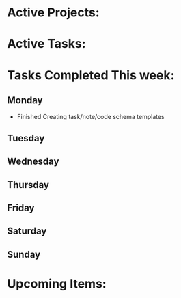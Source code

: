 

# Active Projects:
 

# Active Tasks:


# Tasks Completed This week:


## Monday
- Finished Creating task/note/code schema templates



## Tuesday



## Wednesday


## Thursday


## Friday


## Saturday


## Sunday



# Upcoming Items:



